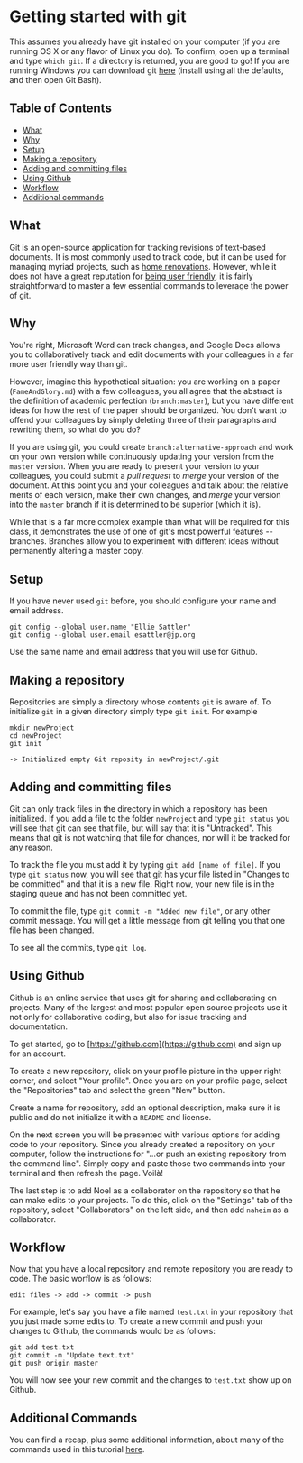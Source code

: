 # Getting started with git

This assumes you already have git installed on your computer (if you are running OS X or any flavor of Linux you do). To confirm, open up a terminal and type `which git`. If a directory is returned, you are good to go! If you are running Windows you can download git [here](https://git-scm.com/download/win) (install using all the defaults, and then open Git Bash).

## Table of Contents
+ [What](#what)
+ [Why](#why)
+ [Setup](#setup)
+ [Making a repository](#making-a-repository)
+ [Adding and committing files](#adding-and-committing-files)
+ [Using Github](#using-github)
+ [Workflow](#workflow)
+ [Additional commands](#additional-commands)

## What

Git is an open-source application for tracking revisions of text-based documents. It is most commonly used to track code, but it can be used for managing myriad projects, such as [home renovations](http://www.wired.com/2013/01/this-old-house/). However, while it does not have a great reputation for [being user friendly](https://xkcd.com/1597/), it is fairly straightforward to master a few essential commands to leverage the power of git.


## Why

You're right, Microsoft Word can track changes, and Google Docs allows you to collaboratively track and edit documents with your colleagues in a far more user friendly way than git.

However, imagine this hypothetical situation: you are working on a paper (`FameAndGlory.md`) with a few colleagues, you all agree that the abstract is the definition of academic perfection (`branch:master`), but you have different ideas for how the rest of the paper should be organized. You don't want to offend your colleagues by simply deleting three of their paragraphs and rewriting them, so what do you do? 

If you are using git, you could create `branch:alternative-approach` and work on your own version while continuously updating your version from the `master` version. When you are ready to present your version to your colleagues, you could submit a *pull request* to *merge* your version of the document. At this point you and your colleagues and talk about the relative merits of each version, make their own changes, and *merge* your version into the `master` branch if it is determined to be superior (which it is).

While that is a far more complex example than what will be required for this class, it demonstrates the use of one of git's most powerful features -- branches. Branches allow you to experiment with different ideas without permanently altering a master copy.


## Setup
If you have never used `git` before, you should configure your name and email address.

````
git config --global user.name "Ellie Sattler"
git config --global user.email esattler@jp.org
````

Use the same name and email address that you will use for Github.


## Making a repository

Repositories are simply a directory whose contents `git` is aware of. To initialize `git` in a given directory simply type `git init`. For example

````
mkdir newProject
cd newProject
git init

-> Initialized empty Git reposity in newProject/.git
````


## Adding and committing files

Git can only track files in the directory in which a repository has been initialized. If you add a file to the folder `newProject` and type `git status` you will see that git can see that file, but will say that it is "Untracked". This means that git is not watching that file for changes, nor will it be tracked for any reason. 

To track the file you must add it by typing `git add [name of file]`. If you type `git status` now, you will see that git has your file listed in "Changes to be committed" and that it is a new file. Right now, your new file is in the staging queue and has not been committed yet.

To commit the file, type `git commit -m "Added new file"`, or any other commit message. You will get a little message from git telling you that one file has been changed.

To see all the commits, type `git log`. 


## Using Github

Github is an online service that uses git for sharing and collaborating on projects. Many of the largest and most popular open source projects use it not only for collaborative coding, but also for issue tracking and documentation.

To get started, go to [https://github.com](https://github.com) and sign up for an account.

To create a new repository, click on your profile picture in the upper right corner, and select "Your profile". Once you are on your profile page, select the "Repositories" tab and select the green "New" button.

Create a name for repository, add an optional description, make sure it is public and do not initialize it with a `README` and license. 

On the next screen you will be presented with various options for adding code to your repository. Since you already created a repository on your computer, follow the instructions for "…or push an existing repository from the command line". Simply copy and paste those two commands into your terminal and then refresh the page. Voilà!

The last step is to add Noel as a collaborator on the repository so that he can make edits to your projects. To do this, click on the "Settings" tab of the repository, select "Collaborators" on the left side, and then add `naheim` as a collaborator.


## Workflow

Now that you have a local repository and remote repository you are ready to code. The basic worflow is as follows:

````
edit files -> add -> commit -> push
````

For example, let's say you have a file named `test.txt` in your repository that you just made some edits to. To create a new commit and push your changes to Github, the commands would be as follows:

````
git add test.txt
git commit -m "Update text.txt"
git push origin master
````

You will now see your new commit and the changes to `test.txt` show up on Github.


## Additional Commands

You can find a recap, plus some additional information, about many of the commands used in this tutorial [here](/BasicGitCommands.md).
